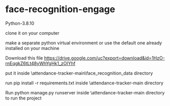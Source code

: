 # face-recognition-engage
Python-3.8.10

clone it on your computer

make a separate python virtual environment or use the default one already installed on your machine

Download this file https://drive.google.com/uc?export=download&id=1HzO-rnEqgkZ6tLt48yWhYgHk1_zOIYhf

put it inside \attendance-tracker-main\face_recognition_data directory

run pip install -r requirements.txt inside \attendance-tracker-main directory

Run python manage.py runserver inside \attendance-tracker-main directory to run the project
